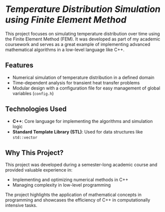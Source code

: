 # *Temperature Distribution Simulation using Finite Element Method*

This project focuses on simulating temperature distribution over time using the Finite Element Method (FEM). It was developed as part of my academic coursework and serves as a great example of implementing advanced mathematical algorithms in a low-level language like C++.  

## Features
- Numerical simulation of temperature distribution in a defined domain  
- Time-dependent analysis for transient heat transfer problems  
- Modular design with a configuration file for easy management of global variables (`config.h`)  

## Technologies Used
- **C++**: Core language for implementing the algorithms and simulation logic  
- **Standard Template Library (STL)**: Used for data structures like `std::vector`  

## Why This Project?
This project was developed during a semester-long academic course and provided valuable experience in:  
- Implementing and optimizing numerical methods in C++  
- Managing complexity in low-level programming  

The project highlights the application of mathematical concepts in programming and showcases the efficiency of C++ in computationally intensive tasks.
